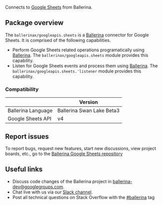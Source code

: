 Connects to [Google Sheets](https://developers.google.com/sheets/api) from Ballerina.

## Package overview

The `ballerinax/googleapis.sheets` is a [Ballerina](https://ballerina.io/) connector for Google Sheets. It is comprised of the following capabilities. 

* Perform Google Sheets related operations programatically using [Ballerina](https://ballerina.io/). The `ballerinax/googleapis.sheets` module provides this capability. 
* Listen for Google Sheets events and process them using [Ballerina](https://ballerina.io/). The `ballerinax/googleapis.sheets.'listener` module provides this capability.

### Compatibility
|                                                   | Version                         |
|---------------------------------------------------|---------------------------------|
| Ballerina Language                                | Ballerina Swan Lake Beta3       |
| Google Sheets API                                 | v4                              |

## Report issues

To report bugs, request new features, start new discussions, view project boards, etc., go to the [Ballerina Google Sheets repository](https://github.com/ballerina-platform/module-ballerinax-googleapis.sheets)

## Useful links
- Discuss code changes of the Ballerina project in [ballerina-dev@googlegroups.com](mailto:ballerina-dev@googlegroups.com).
- Chat live with us via our [Slack channel](https://ballerina.io/community/slack/).
- Post all technical questions on Stack Overflow with the [#ballerina](https://stackoverflow.com/questions/tagged/ballerina) tag
